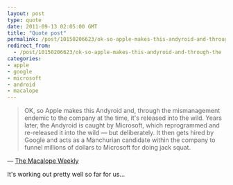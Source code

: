 ```yaml
---
layout: post
type: quote
date: 2011-09-13 02:05:00 GMT
title: "Quote post"
permalink: /post/10150206623/ok-so-apple-makes-this-andyroid-and-through-the
redirect_from: 
  - /post/10150206623/ok-so-apple-makes-this-andyroid-and-through-the
categories:
- apple
- google
- microsoft
- android
- macalope
---
```

<blockquote>OK, so Apple makes this Andyroid and, through the mismanagement endemic to the company at the time, it's released into the wild. Years later, the Andyroid is caught by Microsoft, which reprogrammed and re-released it into the wild — but deliberately. It then gets hired by Google and acts as a Manchurian candidate within the company to funnel millions of dollars to Microsoft for doing jack squat.</blockquote>

 — <a href="http://www.macworld.com/article/162243/2011/09/macalope_executive_summary.html">The Macalope Weekly</a>
 
<p>It's working out pretty well so far for us...</p>